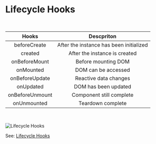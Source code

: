 # Lifecycle Hooks

<br>

| Hooks           |      Descpriton                         |
| :-------------: | :-------------------------------------: |
| beforeCreate    | After the instance has been initialized |
| created   | After the instance is created                 |
| onBeforeMount   | Before mounting DOM                     |
| onMounted       |   DOM can be accessed                   |
| onBeforeUpdate  |   Reactive data changes                 |
| onUpdated       |   DOM has been updated                  |
| onBeforeUnmount |   Component still complete              |
| onUnmounted     |   Teardown complete                     |

<br>

![Lifecycle Hooks](https://vuejs.org/assets/lifecycle.DLmSwRQE.png)

See: [Lifecycle Hooks](https://vuejs.org/guide/essentials/lifecycle.html)

